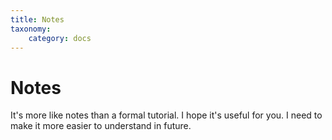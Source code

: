 ```yaml
---
title: Notes
taxonomy:
    category: docs
---
```


# Notes

It's more like notes than a formal tutorial. I hope it's useful for you. I need to make it more easier to understand in future.



